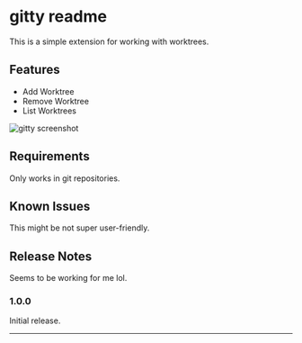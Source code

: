 # gitty readme

This is a simple extension for working with worktrees.

## Features

-   Add Worktree
-   Remove Worktree
-   List Worktrees

![gitty screenshot](https://i.ibb.co/5h3YD6f/Screen-Shot-2022-05-23-at-20-56-58.png)

## Requirements

Only works in git repositories.

## Known Issues

This might be not super user-friendly.

## Release Notes

Seems to be working for me lol.

### 1.0.0

Initial release.

---
